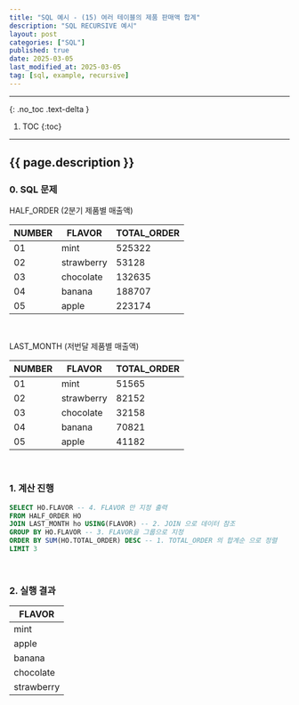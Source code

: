 ```yaml
---
title: "SQL 예시 - (15) 여러 테이블의 제품 판매액 합계"
description: "SQL RECURSIVE 예시"
layout: post
categories: ["SQL"]
published: true
date: 2025-03-05
last_modified_at: 2025-03-05
tag: [sql, example, recursive]
---
```

---
{: .no_toc .text-delta }

1. TOC
{:toc}
---

<!-- 글의 제목은 ##
    나머지 큰 제목은 ###
    이후 나머지는 3개이상 -->

## {{ page.description }}

### 0. SQL 문제

HALF_ORDER (2분기 제품별 매출액)

| NUMBER | FLAVOR | TOTAL_ORDER |
| ------ | ------ | ----------- |
| 01 | mint | 525322 |
| 02 | strawberry | 53128 |
| 03 | chocolate | 132635 |
| 04 | banana | 188707 |
| 05 | apple | 223174 |

<br>

LAST_MONTH (저번달 제품별 매출액)

| NUMBER | FLAVOR | TOTAL_ORDER |
| ------ | ------ | ----------- |
| 01 | mint | 51565 |
| 02 | strawberry | 82152 |
| 03 | chocolate | 32158 |
| 04 | banana | 70821 |
| 05 | apple | 41182 |

<br>

### 1. 계산 진행
```sql
SELECT HO.FLAVOR -- 4. FLAVOR 만 지정 출력
FROM HALF_ORDER HO
JOIN LAST_MONTH ho USING(FLAVOR) -- 2. JOIN 으로 데이터 참조
GROUP BY HO.FLAVOR -- 3. FLAVOR을 그룹으로 지정
ORDER BY SUM(HO.TOTAL_ORDER) DESC -- 1. TOTAL_ORDER 의 합계순 으로 정렬
LIMIT 3
```
<br>

### 2. 실행 결과

| FLAVOR |
| ------ |
| mint |
| apple |
| banana |
| chocolate |
| strawberry |

<br>
<br>